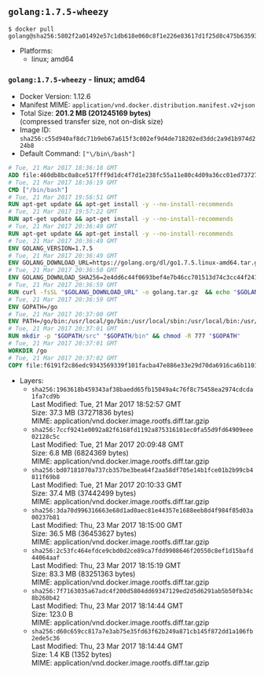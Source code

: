 ## `golang:1.7.5-wheezy`

```console
$ docker pull golang@sha256:5802f2a01492e57c1db618e060c8f1e226e83617d1f25d8c475b6359394a2004
```

-	Platforms:
	-	linux; amd64

### `golang:1.7.5-wheezy` - linux; amd64

-	Docker Version: 1.12.6
-	Manifest MIME: `application/vnd.docker.distribution.manifest.v2+json`
-	Total Size: **201.2 MB (201245169 bytes)**  
	(compressed transfer size, not on-disk size)
-	Image ID: `sha256:c55d940af8dc71b9eb67a615f3c002ef9d4de718202ed3ddc2a9d1b974d224b8`
-	Default Command: `["\/bin\/bash"]`

```dockerfile
# Tue, 21 Mar 2017 18:36:18 GMT
ADD file:460db8bc0a8ce517fff9d1dc4f7d1e238fc55a11e80c4d09a36cc01ed7372733 in / 
# Tue, 21 Mar 2017 18:36:19 GMT
CMD ["/bin/bash"]
# Tue, 21 Mar 2017 19:56:51 GMT
RUN apt-get update && apt-get install -y --no-install-recommends 		ca-certificates 		curl 		wget 	&& rm -rf /var/lib/apt/lists/*
# Tue, 21 Mar 2017 19:57:22 GMT
RUN apt-get update && apt-get install -y --no-install-recommends 		bzr 		git 		mercurial 		openssh-client 		subversion 				procps 	&& rm -rf /var/lib/apt/lists/*
# Tue, 21 Mar 2017 20:36:49 GMT
RUN apt-get update && apt-get install -y --no-install-recommends 		g++ 		gcc 		libc6-dev 		make 		pkg-config 	&& rm -rf /var/lib/apt/lists/*
# Tue, 21 Mar 2017 20:36:49 GMT
ENV GOLANG_VERSION=1.7.5
# Tue, 21 Mar 2017 20:36:49 GMT
ENV GOLANG_DOWNLOAD_URL=https://golang.org/dl/go1.7.5.linux-amd64.tar.gz
# Tue, 21 Mar 2017 20:36:50 GMT
ENV GOLANG_DOWNLOAD_SHA256=2e4dd6c44f0693bef4e7b46cc701513d74c3cc44f2419bf519d7868b12931ac3
# Tue, 21 Mar 2017 20:36:59 GMT
RUN curl -fsSL "$GOLANG_DOWNLOAD_URL" -o golang.tar.gz 	&& echo "$GOLANG_DOWNLOAD_SHA256  golang.tar.gz" | sha256sum -c - 	&& tar -C /usr/local -xzf golang.tar.gz 	&& rm golang.tar.gz
# Tue, 21 Mar 2017 20:36:59 GMT
ENV GOPATH=/go
# Tue, 21 Mar 2017 20:37:00 GMT
ENV PATH=/go/bin:/usr/local/go/bin:/usr/local/sbin:/usr/local/bin:/usr/sbin:/usr/bin:/sbin:/bin
# Tue, 21 Mar 2017 20:37:01 GMT
RUN mkdir -p "$GOPATH/src" "$GOPATH/bin" && chmod -R 777 "$GOPATH"
# Tue, 21 Mar 2017 20:37:01 GMT
WORKDIR /go
# Tue, 21 Mar 2017 20:37:02 GMT
COPY file:f6191f2c86edc9343569339f101facba47e886e33e29d70da6916ca6b1101a53 in /usr/local/bin/ 
```

-	Layers:
	-	`sha256:1963618b459343af38baedd65fb15049a4c76f8c75458ea2974cdcda1fa7cd9b`  
		Last Modified: Tue, 21 Mar 2017 18:52:57 GMT  
		Size: 37.3 MB (37271836 bytes)  
		MIME: application/vnd.docker.image.rootfs.diff.tar.gzip
	-	`sha256:7ccf9241e0092a82f6168fd1192a875316101ec0fa55d9fd64909eee02128c5c`  
		Last Modified: Tue, 21 Mar 2017 20:09:48 GMT  
		Size: 6.8 MB (6824369 bytes)  
		MIME: application/vnd.docker.image.rootfs.diff.tar.gzip
	-	`sha256:bd07181070a737cb357be3bea64f2aa58df705e14b1fce01b2b99cb4811f69b8`  
		Last Modified: Tue, 21 Mar 2017 20:10:33 GMT  
		Size: 37.4 MB (37442499 bytes)  
		MIME: application/vnd.docker.image.rootfs.diff.tar.gzip
	-	`sha256:3da70d996316663e68d1ad0aec81e44357e1688eeb8d4f984f85d03a00237b81`  
		Last Modified: Thu, 23 Mar 2017 18:15:00 GMT  
		Size: 36.5 MB (36453627 bytes)  
		MIME: application/vnd.docker.image.rootfs.diff.tar.gzip
	-	`sha256:2c53fc464efdce9cbd0d2ce89ca7fdd9908646f20550c8ef1d15bafd44064aaf`  
		Last Modified: Thu, 23 Mar 2017 18:15:19 GMT  
		Size: 83.3 MB (83251363 bytes)  
		MIME: application/vnd.docker.image.rootfs.diff.tar.gzip
	-	`sha256:7f7163035a67adc4f200d5804dd69347129ed2d5d6291ab5b50fb34c8b260b42`  
		Last Modified: Thu, 23 Mar 2017 18:14:44 GMT  
		Size: 123.0 B  
		MIME: application/vnd.docker.image.rootfs.diff.tar.gzip
	-	`sha256:d60c659cc817a7e3ab75e35fd63f62b249a871cb145f872dd1a106fb2ede5c36`  
		Last Modified: Thu, 23 Mar 2017 18:14:44 GMT  
		Size: 1.4 KB (1352 bytes)  
		MIME: application/vnd.docker.image.rootfs.diff.tar.gzip
